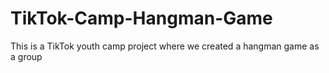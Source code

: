 # TikTok-Camp-Hangman-Game
This is a TikTok youth camp project where we created a hangman game as a group
